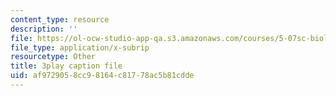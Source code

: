 ```yaml
---
content_type: resource
description: ''
file: https://ol-ocw-studio-app-qa.s3.amazonaws.com/courses/5-07sc-biological-chemistry-i-fall-2013/af9729058cc98164c81778ac5b81cdde_4BwB43Smu7o.srt
file_type: application/x-subrip
resourcetype: Other
title: 3play caption file
uid: af972905-8cc9-8164-c817-78ac5b81cdde
---
```

